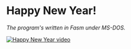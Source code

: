 # Happy New Year!
*The program's written in Fasm under MS-DOS.*

[![Happy New Year video](https://img.youtube.com/vi/MerIzwMy6AI/hqdefault.jpg)](https://www.youtube.com/watch?v=MerIzwMy6AI)
